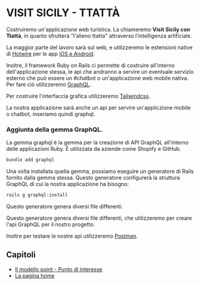# VISIT SICILY - TTATTÀ

Costruiremo un'applicazione web turistica. La chiameremo **Visit Sicily con Ttattà**, in quanto sfrutterà "l'alieno ttatta" attraverso l'intelligenza artificiale. 

La maggior parte del lavoro sarà sul web, e utilizzeremo le estensioni native di [Hotwire](https://hotwired.dev/) per le app [iOS e Android](https://turbo.hotwired.dev/handbook/native).

Inoltre, il framework Ruby on Rails ci permette di costruire all'interno dell'applicazione stessa,  le api che andranno a servire un eventuale servizio esterno che può essere un #chatbot o un'applicazione web mobile nativa. Per fare ciò utilizzeremo [GraphQL](https://graphql.org/).

Per costruire l'interfaccia grafica utilizzeremo [Tailwindcss](https://tailwindcss.com/).


La nostra applicazione sarà anche un api per servire un'appliczione mobile o chatbot, inseriamo quindi graphql.

### Aggiunta della gemma GraphQL.

La gemma graphql è la gemma per la creazione di API GraphQL all'interno delle applicazioni Ruby. È utilizzata da aziende come Shopify e GitHub.

```sh 
bundle add graphql
```

Una volta installata quella gemma, possiamo eseguire un generatore di Rails fornito dalla gemma stessa. Questo generatore configurerà la struttura GraphQL di cui la nostra applicazione ha bisogno:

```sh
rails g graphql:install
```

Questo generatore genera diversi file differenti.

Questo generatore genera diversi file differenti, che utilizzeremo per creare l'api GraphQL per il nostro progetto.

Inoltre per testare le nostre api utilizzeremo [Postman](https://www.postman.com/).


## Capitoli
- [Il modello point - Punto di interesse](/public/documentation/points/model_point.md)
- [La pagina home](/public/documentation/home_page/home_page.md)
